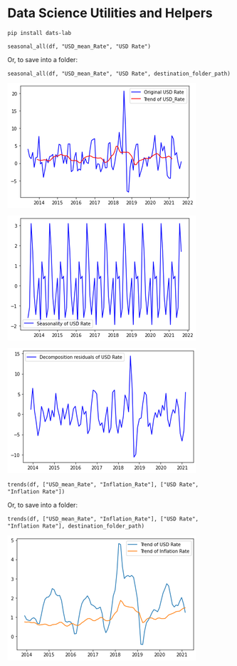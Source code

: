 # Data Science Utilities and Helpers

```
pip install dats-lab
```

```
seasonal_all(df, "USD_mean_Rate", "USD Rate")
```
Or, to save into a folder:
```
seasonal_all(df, "USD_mean_Rate", "USD Rate", destination_folder_path)
```

![seasonal_all_1.png](./images/seasonal_all_1.png)

![seasonal_all_2.png](./images/seasonal_all_2.png)

![seasonal_all_3.png](./images/seasonal_all_3.png)

```
trends(df, ["USD_mean_Rate", "Inflation_Rate"], ["USD Rate", "Inflation Rate"])
```
Or, to save into a folder:
```
trends(df, ["USD_mean_Rate", "Inflation_Rate"], ["USD Rate", "Inflation Rate"], destination_folder_path)
```

![trends.png](./images/trends.png)
